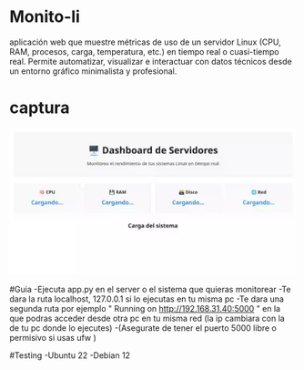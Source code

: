 # Monito-li
 aplicación web que muestre métricas de uso de un servidor Linux (CPU, RAM, procesos, carga, temperatura, etc.) en tiempo real o cuasi-tiempo real. Permite automatizar, visualizar e interactuar con datos técnicos desde un entorno gráfico minimalista y profesional.

# captura
 ![captura](banner.webp)

#Guia
 -Ejecuta app.py en el server o el sistema que quieras monitorear
 -Te dara la ruta localhost, 127.0.0.1 si lo ejecutas en tu misma pc
 -Te dara una segunda ruta por ejemplo " Running on http://192.168.31.40:5000 " en la que podras acceder desde otra pc en tu misma red (la ip cambiara con la de tu pc donde lo ejecutes)
 -(Asegurate de tener el puerto 5000 libre o permisivo si usas ufw )

 #Testing
 -Ubuntu 22
 -Debian 12